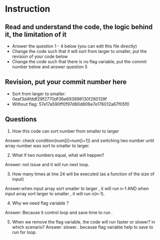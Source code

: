 ﻿# Instruction

## Read and understand the code, the logic behind it, the limitation of it
* Answer the question 1 - 4 below (you can edit this file directly)
* Change the code such that it will sort from larger to smaller, put the revision of your code below
* Change the code such that there is no flag variable, put the commit number below and answer question 5 


## Revision, put your commit number here
* Sort from larger to smaller: 0eaf3d4fddf29f2770df36e693898130f280139f
* Without flag: 57e17a590ff0f97d80d806e7e176012a67f05f0

## Questions
 1. How this code can sort number from smaller to larger
  
 
Answer: check condition(num[i]>num[i+1]) and switching two number until array number was sort to   smaller to larger.
 
 2. What if two numbers equal, what will happen? 
 
 
Answer: not issue and it will run next loop.
 
 3. How many times at line 24 will be executed (as a function of the size of input) 
  

Answer:when input array sort smaller to larger , it will run n-1 AND when input array sort larger to  smaller , it will run n(n-1).
 
 4. Why we need flag variable ? 
 

Answer: Because it control loop and save time to run .
 
 5. When we remove the flag variable, the code will run faster or slower? in which scenario? 
 Answer: slower..  because flag variable help to save to run for loop.